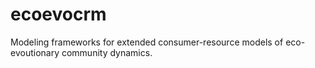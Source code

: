 # ecoevocrm
Modeling frameworks for extended consumer-resource models of eco-evoutionary community dynamics.
